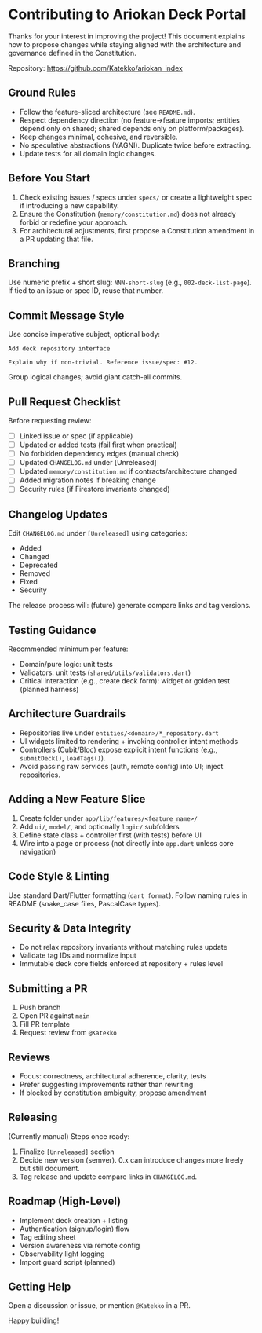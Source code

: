 # Contributing to Ariokan Deck Portal

Thanks for your interest in improving the project! This document explains how to propose changes while staying aligned with the architecture and governance defined in the Constitution.

Repository: https://github.com/Katekko/ariokan_index

## Ground Rules
- Follow the feature-sliced architecture (see `README.md`).
- Respect dependency direction (no feature→feature imports; entities depend only on shared; shared depends only on platform/packages).
- Keep changes minimal, cohesive, and reversible.
- No speculative abstractions (YAGNI). Duplicate twice before extracting.
- Update tests for all domain logic changes.

## Before You Start
1. Check existing issues / specs under `specs/` or create a lightweight spec if introducing a new capability.
2. Ensure the Constitution (`memory/constitution.md`) does not already forbid or redefine your approach.
3. For architectural adjustments, first propose a Constitution amendment in a PR updating that file.

## Branching
Use numeric prefix + short slug: `NNN-short-slug` (e.g., `002-deck-list-page`). If tied to an issue or spec ID, reuse that number.

## Commit Message Style
Use concise imperative subject, optional body:
```
Add deck repository interface

Explain why if non-trivial. Reference issue/spec: #12.
```
Group logical changes; avoid giant catch-all commits.

## Pull Request Checklist
Before requesting review:
- [ ] Linked issue or spec (if applicable)
- [ ] Updated or added tests (fail first when practical)
- [ ] No forbidden dependency edges (manual check)
- [ ] Updated `CHANGELOG.md` under [Unreleased]
- [ ] Updated `memory/constitution.md` if contracts/architecture changed
- [ ] Added migration notes if breaking change
- [ ] Security rules (if Firestore invariants changed)

## Changelog Updates
Edit `CHANGELOG.md` under `[Unreleased]` using categories:
- Added
- Changed
- Deprecated
- Removed
- Fixed
- Security

The release process will: (future) generate compare links and tag versions.

## Testing Guidance
Recommended minimum per feature:
- Domain/pure logic: unit tests
- Validators: unit tests (`shared/utils/validators.dart`)
- Critical interaction (e.g., create deck form): widget or golden test (planned harness)

## Architecture Guardrails
- Repositories live under `entities/<domain>/*_repository.dart`
- UI widgets limited to rendering + invoking controller intent methods
- Controllers (Cubit/Bloc) expose explicit intent functions (e.g., `submitDeck()`, `loadTags()`).
- Avoid passing raw services (auth, remote config) into UI; inject repositories.

## Adding a New Feature Slice
1. Create folder under `app/lib/features/<feature_name>/`
2. Add `ui/`, `model/`, and optionally `logic/` subfolders
3. Define state class + controller first (with tests) before UI
4. Wire into a page or process (not directly into `app.dart` unless core navigation)

## Code Style & Linting
Use standard Dart/Flutter formatting (`dart format`). Follow naming rules in README (snake_case files, PascalCase types).

## Security & Data Integrity
- Do not relax repository invariants without matching rules update
- Validate tag IDs and normalize input
- Immutable deck core fields enforced at repository + rules level

## Submitting a PR
1. Push branch
2. Open PR against `main`
3. Fill PR template
4. Request review from `@Katekko`

## Reviews
- Focus: correctness, architectural adherence, clarity, tests
- Prefer suggesting improvements rather than rewriting
- If blocked by constitution ambiguity, propose amendment

## Releasing
(Currently manual) Steps once ready:
1. Finalize `[Unreleased]` section
2. Decide new version (semver). 0.x can introduce changes more freely but still document.
3. Tag release and update compare links in `CHANGELOG.md`.

## Roadmap (High-Level)
- Implement deck creation + listing
- Authentication (signup/login) flow
- Tag editing sheet
- Version awareness via remote config
- Observability light logging
- Import guard script (planned)

## Getting Help
Open a discussion or issue, or mention `@Katekko` in a PR.

Happy building!
